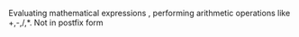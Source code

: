 Evaluating mathematical expressions , performing arithmetic operations like +,-,/,*. 
Not in postfix form